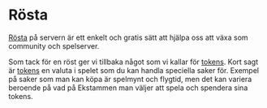 # Rösta
[Rösta](https://ekstammen.nu/vote) på servern är ett enkelt och gratis sätt att hjälpa oss att växa som community och spelserver.

Som tack för en röst ger vi tillbaka något som vi kallar för [tokens](tokens.md). Kort sagt är [tokens](tokens.md) en valuta i spelet som du kan handla speciella saker för.
Exempel på saker som man kan köpa är spelmynt och flygtid, men det kan variera beroende på vad på Ekstammen man väljer att spela och spendera sina tokens.



